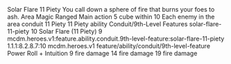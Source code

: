 <ability>
  <name>Solar Flare</name>
  <cost>11 Piety</cost>
  <flavor>You call down a sphere of fire that burns your foes to ash.</flavor>
  <keywords>
    <keyword>Area</keyword>
    <keyword>Magic</keyword>
    <keyword>Ranged</keyword>
  </keywords>
  <type>Main action</type>
  <distance>5 cube within 10</distance>
  <target>Each enemy in the area</target>
  <metadata>
    <class>conduit</class>
    <cost>11 Piety</cost>
    <cost_amount>11</cost_amount>
    <cost_resource>Piety</cost_resource>
    <feature_type>ability</feature_type>
    <file_dpath>Conduit/9th-Level Features</file_dpath>
    <item_id>solar-flare-11-piety</item_id>
    <item_index>10</item_index>
    <item_name>Solar Flare (11 Piety)</item_name>
    <level>9</level>
    <scc>mcdm.heroes.v1:feature.ability.conduit.9th-level-feature:solar-flare-11-piety</scc>
    <scdc>1.1.1:8.2.8.7:10</scdc>
    <source>mcdm.heroes.v1</source>
    <type>feature/ability/conduit/9th-level-feature</type>
  </metadata>
  <effects>
    <effect type="roll">
      <roll>Power Roll + Intuition</roll>
      <t1>9 fire damage</t1>
      <t2>14 fire damage</t2>
      <t3>19 fire damage</t3>
    </effect>
  </effects>
</ability>
